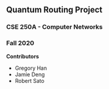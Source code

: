 ## Quantum Routing Project
### CSE 250A - Computer Networks
### Fall 2020
**Contributors**
* Gregory Han
* Jamie Deng
* Robert Sato
